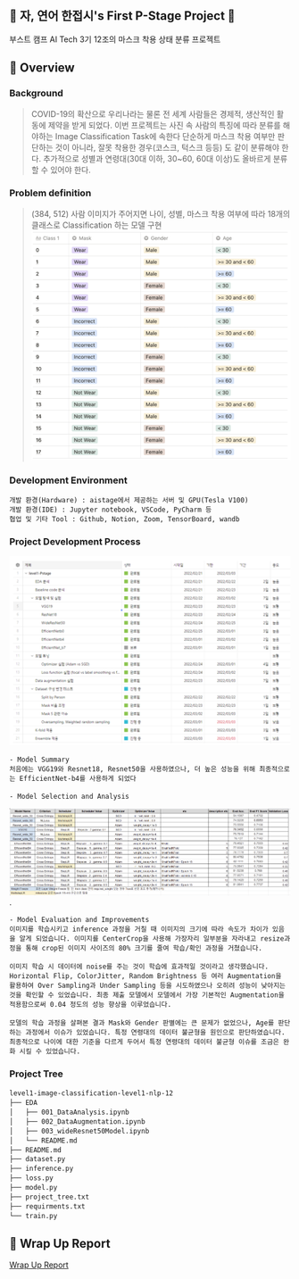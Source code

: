 ##  :penguin: 자, 연어 한접시's First P-Stage Project :penguin:
부스트 캠프 AI Tech 3기 12조의 마스크 착용 상태 분류 프로젝트

## :mag_right: Overview
### Background
> COVID-19의 확산으로 우리나라는 물론 전 세계 사람들은 경제적, 생산적인 활동에 제약을 받게 되었다. 
> 이번 프로젝트는 사진 속 사람의 특징에 따라 분류를 해야하는 Image Classification Task에 속한다
> 단순하게 마스크 착용 여부만 판단하는 것이 아니라, 잘못 착용한 경우(코스크, 턱스크 등등) 도 같이 분류해야 한다.
> 추가적으로 성별과 연령대(30대 이하, 30~60, 60대 이상)도 올바르게 분류할 수 있어야 한다.

### Problem definition
> (384, 512) 사람 이미지가 주어지면 나이, 성별, 마스크 착용 여부에 따라 18개의 클래스로 Classification 하는 모델 구현
![img](./material/class.png)

### Development Environment
    개발 환경(Hardware) : aistage에서 제공하는 서버 및 GPU(Tesla V100)
    개발 환경(IDE) : Jupyter notebook, VSCode, PyCharm 등
    협업 및 기타 Tool : Github, Notion, Zoom, TensorBoard, wandb

### Project Development Process
![img](./material/ProjectDevelopmentProcess.png)

    - Model Summary
    처음에는 VGG19와 Resnet18, Resnet50을 사용하였으나, 더 높은 성능을 위해 최종적으로는 EfficientNet-b4를 사용하게 되었다

    - Model Selection and Analysis
![img](./material/ModelSummary.png).

    - Model Evaluation and Improvements
    이미지를 학습시키고 inference 과정을 거칠 때 이미지의 크기에 따라 속도가 차이가 있음을 알게 되었습니다. 이미지를 CenterCrop을 사용해 가장자리 일부분을 자라내고 resize과정을 통해 crop된 이미지 사이즈의 80% 크기를 줄여 학습/확인 과정을 거쳤습니다.

    이미지 학습 시 데이터에 noise를 주는 것이 학습에 효과적일 것이라고 생각했습니다. Horizontal Flip, ColorJitter, Random Brightness 등 여러 Augmentation을 활용하여 Over Sampling과 Under Sampling 등을 시도하였으나 오히려 성능이 낮아지는 것을 확인할 수 있었습니다. 최종 제출 모델에서 모델에서 가장 기본적인 Augmentation을 적용함으로써 0.04 정도의 성능 향상을 이루었습니다.

    모델의 학습 과정을 살펴본 결과 Mask와 Gender 판별에는 큰 문제가 없었으나, Age를 판단하는 과정에서 이슈가 있었습니다. 특정 연령대의 데이터 불균형을 원인으로 판단하였습니다. 최종적으로 나이에 대한 기준을 다르게 두어서 특정 연령대의 데이터 불균형 이슈를 조금은 완화 시킬 수 있었습니다. 

### Project Tree
```bash
level1-image-classification-level1-nlp-12
├── EDA
│   ├── 001_DataAnalysis.ipynb
│   ├── 002_DataAugmentation.ipynb
│   ├── 003_wideResnet50Model.ipynb
│   └── README.md
├── README.md
├── dataset.py
├── inference.py
├── loss.py
├── model.py
├── project_tree.txt
├── requirments.txt
└── train.py
```

## :page_facing_up: Wrap Up Report
[Wrap Up Report](./material/WrapUp%20%EB%A6%AC%ED%8F%AC%ED%8A%B8.pdf)